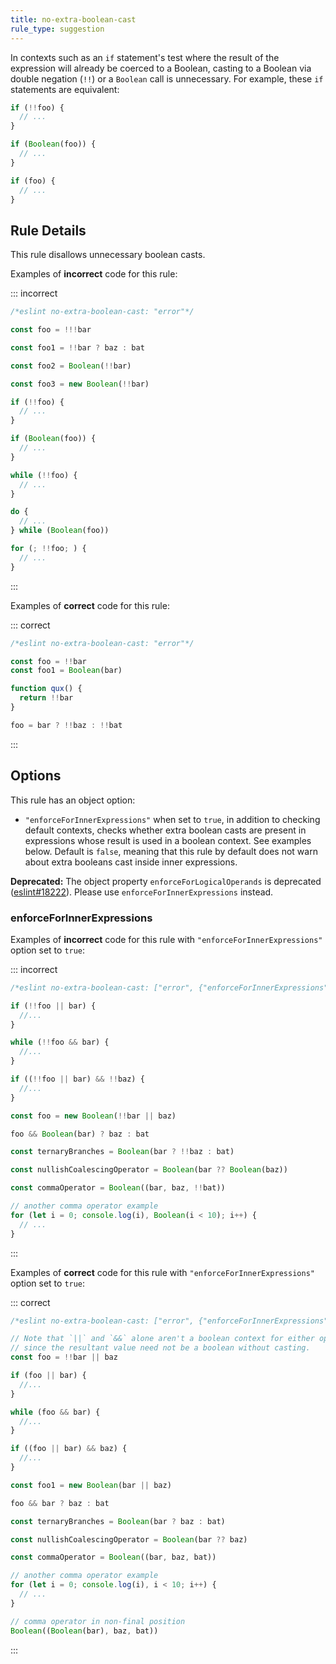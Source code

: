 ```yaml
---
title: no-extra-boolean-cast
rule_type: suggestion
---
```


In contexts such as an `if` statement's test where the result of the expression will already be coerced to a Boolean, casting to a Boolean via double negation (`!!`) or a `Boolean` call is unnecessary. For example, these `if` statements are equivalent:

```js
if (!!foo) {
  // ...
}

if (Boolean(foo)) {
  // ...
}

if (foo) {
  // ...
}
```

## Rule Details

This rule disallows unnecessary boolean casts.

Examples of **incorrect** code for this rule:

::: incorrect

```js
/*eslint no-extra-boolean-cast: "error"*/

const foo = !!!bar

const foo1 = !!bar ? baz : bat

const foo2 = Boolean(!!bar)

const foo3 = new Boolean(!!bar)

if (!!foo) {
  // ...
}

if (Boolean(foo)) {
  // ...
}

while (!!foo) {
  // ...
}

do {
  // ...
} while (Boolean(foo))

for (; !!foo; ) {
  // ...
}
```

:::

Examples of **correct** code for this rule:

::: correct

```js
/*eslint no-extra-boolean-cast: "error"*/

const foo = !!bar
const foo1 = Boolean(bar)

function qux() {
  return !!bar
}

foo = bar ? !!baz : !!bat
```

:::

## Options

This rule has an object option:

- `"enforceForInnerExpressions"` when set to `true`, in addition to checking default contexts, checks whether extra boolean casts are present in expressions whose result is used in a boolean context. See examples below. Default is `false`, meaning that this rule by default does not warn about extra booleans cast inside inner expressions.

**Deprecated:** The object property `enforceForLogicalOperands` is deprecated ([eslint#18222](https://github.com/eslint/eslint/pull/18222)). Please use `enforceForInnerExpressions` instead.

### enforceForInnerExpressions

Examples of **incorrect** code for this rule with `"enforceForInnerExpressions"` option set to `true`:

::: incorrect

```js
/*eslint no-extra-boolean-cast: ["error", {"enforceForInnerExpressions": true}]*/

if (!!foo || bar) {
  //...
}

while (!!foo && bar) {
  //...
}

if ((!!foo || bar) && !!baz) {
  //...
}

const foo = new Boolean(!!bar || baz)

foo && Boolean(bar) ? baz : bat

const ternaryBranches = Boolean(bar ? !!baz : bat)

const nullishCoalescingOperator = Boolean(bar ?? Boolean(baz))

const commaOperator = Boolean((bar, baz, !!bat))

// another comma operator example
for (let i = 0; console.log(i), Boolean(i < 10); i++) {
  // ...
}
```

:::

Examples of **correct** code for this rule with `"enforceForInnerExpressions"` option set to `true`:

::: correct

```js
/*eslint no-extra-boolean-cast: ["error", {"enforceForInnerExpressions": true}]*/

// Note that `||` and `&&` alone aren't a boolean context for either operand
// since the resultant value need not be a boolean without casting.
const foo = !!bar || baz

if (foo || bar) {
  //...
}

while (foo && bar) {
  //...
}

if ((foo || bar) && baz) {
  //...
}

const foo1 = new Boolean(bar || baz)

foo && bar ? baz : bat

const ternaryBranches = Boolean(bar ? baz : bat)

const nullishCoalescingOperator = Boolean(bar ?? baz)

const commaOperator = Boolean((bar, baz, bat))

// another comma operator example
for (let i = 0; console.log(i), i < 10; i++) {
  // ...
}

// comma operator in non-final position
Boolean((Boolean(bar), baz, bat))
```

:::
